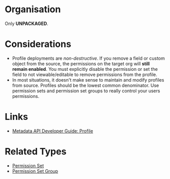 # Organisation

Only **UNPACKAGED**.

# Considerations

- Profile deployments are _non-destructive_. If you remove a field or custom object from the source, the permissions on the target org will **still remain enabled**. You must explicitly disable the permission or set the field to not viewable/editable to remove permissions from the profile.
- In most situations, it doesn't make sense to maintain and modify profiles from source. Profiles should be the lowest common denominator. Use permission sets and permission set groups to really control your users permissions.

# Links

- [Metadata API Developer Guide: Profile](https://developer.salesforce.com/docs/atlas.en-us.238.0.api_meta.meta/api_meta/meta_profile.htm)

# Related Types

- [Permission Set](permission-set.md)
- [Permission Set Group](permission-set-group.md)

